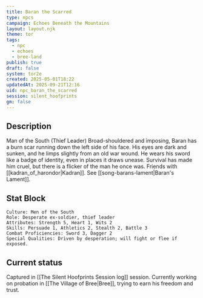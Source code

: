 ```yaml
---
title: Baran the Scarred
type: npcs
campaign: Echoes Beneath the Mountains
layout: layout.njk
theme: tor
tags:
  - npc
  - echoes
  - bree-land
publish: true
draft: false
system: tor2e
created: 2025-05-01T18:22
updatedAt: 2025-09-21T12:16
uid: npc_baran_the_scarred
session: silent_hoofprints
gm: false
---
```


## Description
Man of the South (Thief Leader)
Broad-shouldered and imposing, Baran has a burn scar running down the left side of his face. His eyes are dark and sunken, and he limps slightly from an old war wound. He wears his sword like a badge of identity, even in places it draws unease. Survival has made him cruel, but there is a flicker of the man he once was. Friends with [[kadran_of_harondor|Kadran]]. See [[song-barans-lament|Baran's Lament]].

## Stat Block

```
Culture: Men of the South
Role: Desperate ex-soldier, thief leader
Attributes: Strength 5, Heart 1, Wits 2
Skills: Persuade 1, Athletics 2, Stealth 2, Battle 3
Combat Proficiencies: Sword 3, Dagger 2
Special Qualities: Driven by desperation; will fight or flee if exposed.
```

## Current status
Captured in [[The Silent Hoofprints Session log]] session. Currently working on probation in [[The Village of Bree|Bree]], trying to earn his freedom and trust.